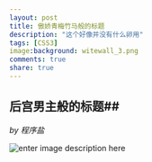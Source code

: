 ```yaml
---
layout: post
title: 傲娇青梅竹马般的标题
description: "这个好像并没有什么卵用"
tags: [CSS3]
image:background: witewall_3.png
comments: true
share: true
---
```

## 后宫男主般的标题##
*by 程序盐*

![enter image description here](http://ww4.sinaimg.cn/mw690/454e8231jw1f11ldx9es8j20ku3acdwb.jpg)